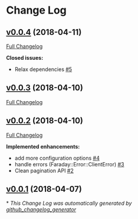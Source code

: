 # Change Log

## [v0.0.4](https://github.com/DragonBox/freshsales/tree/v0.0.4) (2018-04-11)
[Full Changelog](https://github.com/DragonBox/freshsales/compare/v0.0.3...v0.0.4)

**Closed issues:**

- Relax dependencies [\#5](https://github.com/DragonBox/freshsales/issues/5)

## [v0.0.3](https://github.com/DragonBox/freshsales/tree/v0.0.3) (2018-04-10)
[Full Changelog](https://github.com/DragonBox/freshsales/compare/v0.0.2...v0.0.3)

## [v0.0.2](https://github.com/DragonBox/freshsales/tree/v0.0.2) (2018-04-10)
[Full Changelog](https://github.com/DragonBox/freshsales/compare/v0.0.1...v0.0.2)

**Implemented enhancements:**

- add more configuration options [\#4](https://github.com/DragonBox/freshsales/issues/4)
- handle errors \(Faraday::Error::ClientError\) [\#3](https://github.com/DragonBox/freshsales/issues/3)
- Clean pagination API [\#2](https://github.com/DragonBox/freshsales/issues/2)

## [v0.0.1](https://github.com/DragonBox/freshsales/tree/v0.0.1) (2018-04-07)


\* *This Change Log was automatically generated by [github_changelog_generator](https://github.com/skywinder/Github-Changelog-Generator)*